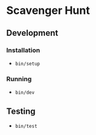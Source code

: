 # Scavenger Hunt

## Development

### Installation
- `bin/setup`

### Running
- `bin/dev`

## Testing
- `bin/test`

